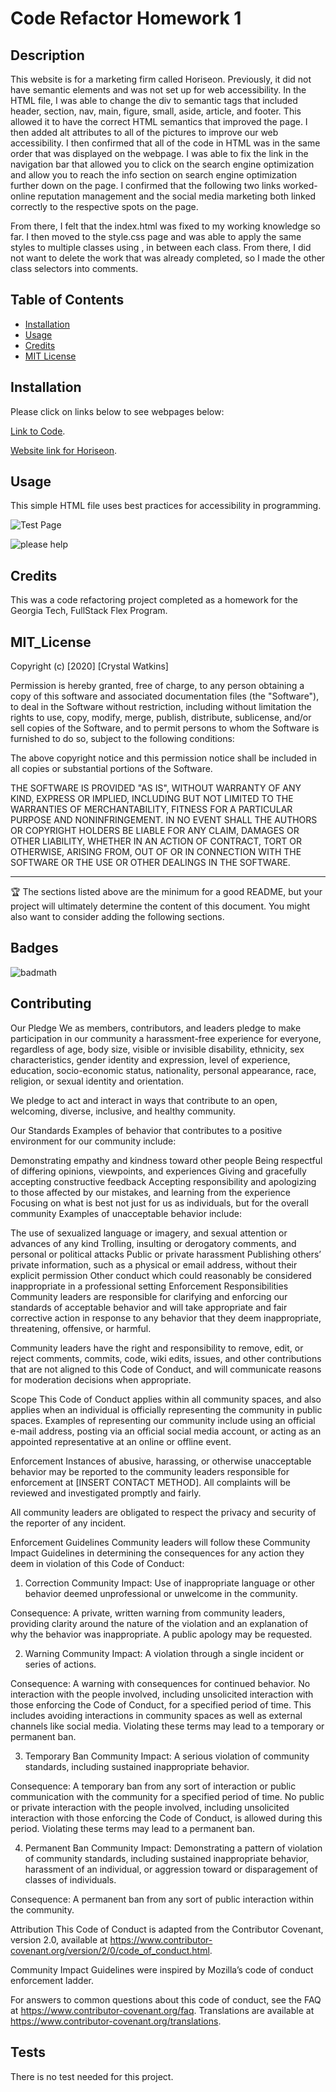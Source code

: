# Code Refactor Homework 1

## Description 

This website is for a marketing firm called Horiseon. Previously, it did not have semantic elements and was not set up for web accessibility. In the HTML file, I was able to change the div to semantic tags that included header, section, nav, main, figure, small, aside, article, and footer. This allowed it to have the correct HTML semantics that improved the page. I then added alt attributes to all of the pictures to improve our web accessibility. I then confirmed that all of the code in HTML was in the same order that was displayed on the webpage. I was able to fix the link in the navigation bar that allowed you to click on the search engine optimization and allow you to reach the info section on search engine optimization further down on the page. I confirmed that the following two links worked- online reputation management and the social media marketing both linked correctly to the respective spots on the page. 

From there, I felt that the index.html was fixed to my working knowledge so far. I then moved to the style.css page and was able to apply the same styles to multiple classes using , in between each class. From there, I did not want to delete the work that was already completed, so I made the other class selectors into comments. 


## Table of Contents

* [Installation](#installation)
* [Usage](#usage)
* [Credits](#credits)
* [MIT License](#mit_license)


## Installation

Please click on links below to see webpages below:

[Link to Code](https://github.com/CrystalWatkins/gt-semantic-html-homework-01).
 
[Website link for Horiseon](https://crystalwatkins.github.io/gt-semantic-html-homework-01/).



## Usage 

This simple HTML file uses best practices for accessibility in programming.

![Test Page](webpage1.png)

![please help](webpage2.png)

## Credits

This was a code refactoring project completed as a homework for the Georgia Tech, FullStack Flex Program.



## MIT_License

Copyright (c) [2020] [Crystal Watkins]

Permission is hereby granted, free of charge, to any person obtaining a copy
of this software and associated documentation files (the "Software"), to deal
in the Software without restriction, including without limitation the rights
to use, copy, modify, merge, publish, distribute, sublicense, and/or sell
copies of the Software, and to permit persons to whom the Software is
furnished to do so, subject to the following conditions:

The above copyright notice and this permission notice shall be included in all
copies or substantial portions of the Software.

THE SOFTWARE IS PROVIDED "AS IS", WITHOUT WARRANTY OF ANY KIND, EXPRESS OR
IMPLIED, INCLUDING BUT NOT LIMITED TO THE WARRANTIES OF MERCHANTABILITY,
FITNESS FOR A PARTICULAR PURPOSE AND NONINFRINGEMENT. IN NO EVENT SHALL THE
AUTHORS OR COPYRIGHT HOLDERS BE LIABLE FOR ANY CLAIM, DAMAGES OR OTHER
LIABILITY, WHETHER IN AN ACTION OF CONTRACT, TORT OR OTHERWISE, ARISING FROM,
OUT OF OR IN CONNECTION WITH THE SOFTWARE OR THE USE OR OTHER DEALINGS IN THE
SOFTWARE.


---

🏆 The sections listed above are the minimum for a good README, but your project will 
ultimately determine the content of this document. You might also want to consider adding 
the following sections.

## Badges

![badmath](https://img.shields.io/github/stars/CrystalWatkins/gt-semantic-html-homework-01?style=social)

## Contributing

Our Pledge
We as members, contributors, and leaders pledge to make participation in our community a harassment-free experience for everyone, regardless of age, body size, visible or invisible disability, ethnicity, sex characteristics, gender identity and expression, level of experience, education, socio-economic status, nationality, personal appearance, race, religion, or sexual identity and orientation.

We pledge to act and interact in ways that contribute to an open, welcoming, diverse, inclusive, and healthy community.

Our Standards
Examples of behavior that contributes to a positive environment for our community include:

Demonstrating empathy and kindness toward other people
Being respectful of differing opinions, viewpoints, and experiences
Giving and gracefully accepting constructive feedback
Accepting responsibility and apologizing to those affected by our mistakes, and learning from the experience
Focusing on what is best not just for us as individuals, but for the overall community
Examples of unacceptable behavior include:

The use of sexualized language or imagery, and sexual attention or advances of any kind
Trolling, insulting or derogatory comments, and personal or political attacks
Public or private harassment
Publishing others’ private information, such as a physical or email address, without their explicit permission
Other conduct which could reasonably be considered inappropriate in a professional setting
Enforcement Responsibilities
Community leaders are responsible for clarifying and enforcing our standards of acceptable behavior and will take appropriate and fair corrective action in response to any behavior that they deem inappropriate, threatening, offensive, or harmful.

Community leaders have the right and responsibility to remove, edit, or reject comments, commits, code, wiki edits, issues, and other contributions that are not aligned to this Code of Conduct, and will communicate reasons for moderation decisions when appropriate.

Scope
This Code of Conduct applies within all community spaces, and also applies when an individual is officially representing the community in public spaces. Examples of representing our community include using an official e-mail address, posting via an official social media account, or acting as an appointed representative at an online or offline event.

Enforcement
Instances of abusive, harassing, or otherwise unacceptable behavior may be reported to the community leaders responsible for enforcement at [INSERT CONTACT METHOD]. All complaints will be reviewed and investigated promptly and fairly.

All community leaders are obligated to respect the privacy and security of the reporter of any incident.

Enforcement Guidelines
Community leaders will follow these Community Impact Guidelines in determining the consequences for any action they deem in violation of this Code of Conduct:

1. Correction
Community Impact: Use of inappropriate language or other behavior deemed unprofessional or unwelcome in the community.

Consequence: A private, written warning from community leaders, providing clarity around the nature of the violation and an explanation of why the behavior was inappropriate. A public apology may be requested.

2. Warning
Community Impact: A violation through a single incident or series of actions.

Consequence: A warning with consequences for continued behavior. No interaction with the people involved, including unsolicited interaction with those enforcing the Code of Conduct, for a specified period of time. This includes avoiding interactions in community spaces as well as external channels like social media. Violating these terms may lead to a temporary or permanent ban.

3. Temporary Ban
Community Impact: A serious violation of community standards, including sustained inappropriate behavior.

Consequence: A temporary ban from any sort of interaction or public communication with the community for a specified period of time. No public or private interaction with the people involved, including unsolicited interaction with those enforcing the Code of Conduct, is allowed during this period. Violating these terms may lead to a permanent ban.

4. Permanent Ban
Community Impact: Demonstrating a pattern of violation of community standards, including sustained inappropriate behavior, harassment of an individual, or aggression toward or disparagement of classes of individuals.

Consequence: A permanent ban from any sort of public interaction within the community.

Attribution
This Code of Conduct is adapted from the Contributor Covenant, version 2.0, available at https://www.contributor-covenant.org/version/2/0/code_of_conduct.html.

Community Impact Guidelines were inspired by Mozilla’s code of conduct enforcement ladder.

For answers to common questions about this code of conduct, see the FAQ at https://www.contributor-covenant.org/faq. Translations are available at https://www.contributor-covenant.org/translations.

## Tests

There is no test needed for this project. 

